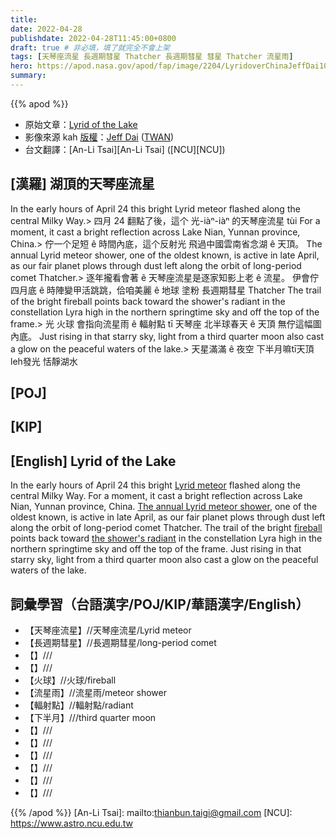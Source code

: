```yaml
---
title:
date: 2022-04-28
publishdate: 2022-04-28T11:45:00+0800
draft: true # 非必填，填了就完全不會上架
tags: [天琴座流星 長週期彗星 Thatcher 長週期彗星 彗星 Thatcher 流星雨]
hero: https://apod.nasa.gov/apod/fap/image/2204/LyridoverChinaJeffDai1024.jpg
summary:
---
```

{{% apod %}}

- 原始文章：[Lyrid of the Lake](https://apod.nasa.gov/apod/ap220428.html)
- 影像來源 kah [版權][copyright]：[Jeff Dai](http://www.twanight.org/Dai) ([TWAN](http://www.twanight.org/))
- 台文翻譯：[An-Li Tsai][An-Li Tsai] ([NCU][NCU])

## [漢羅] 湖頂的天琴座流星
In the early hours of April 24 this bright Lyrid meteor flashed along the central Milky Way.>
四月 24 翻點了後，這个 光-iàⁿ-iàⁿ 的天琴座流星 tùi
For a moment, it cast a bright reflection across Lake Nian, Yunnan province, China.>
佇一个足短 ê 時間內底，這个反射光
飛過中國雲南省念湖 ê 天頂。
The annual Lyrid meteor shower, one of the oldest known, is active in late April, as our fair planet plows through dust left along the orbit of long-period comet Thatcher.>
逐年攏看會著 ê 天琴座流星是逐家知影上老 ê 流星。
伊會佇四月底 ê 時陣變甲活跳跳，佮咱美麗 ê 地球
塗粉
長週期彗星 Thatcher
The trail of the bright fireball points back toward the shower's radiant in the constellation Lyra high in the northern springtime sky and off the top of the frame.>
光
火球
會指向流星雨 ê 輻射點 tī 天琴座
北半球春天 ê 天頂
無佇這幅圖內底。
Just rising in that starry sky, light from a third quarter moon also cast a glow on the peaceful waters of the lake.>
天星滿滿 ê 夜空
下半月嘛tī天頂leh發光
恬靜湖水

## [POJ]

## [KIP]

## [English] Lyrid of the Lake

In the early hours of April 24 this bright [Lyrid meteor][Lyrid meteor] flashed along the central Milky Way.
For a moment, it cast a bright reflection across Lake Nian, Yunnan province, China.
[The annual Lyrid meteor shower][The annual Lyrid meteor shower], one of the oldest known, is active in late April, as our fair planet plows through dust left along the orbit of long-period comet Thatcher.
The trail of the bright [fireball][fireball e] points back toward [the shower's radiant][the shower's radiant] in the constellation Lyra high in the northern springtime sky and off the top of the frame.
Just rising in that starry sky, light from a third quarter moon also cast a glow on the peaceful waters of the lake.

## 詞彙學習（台語漢字/POJ/KIP/華語漢字/English）
- 【天琴座流星】//天琴座流星/Lyrid meteor
- 【長週期彗星】//長週期彗星/long-period comet
- 【】///
- 【】///
- 【火球】//火球/fireball
- 【流星雨】//流星雨/meteor shower
- 【輻射點】//輻射點/radiant
- 【下半月】///third quarter moon
- 【】///
- 【】///
- 【】///
- 【】///
- 【】///
- 【】///

{{% /apod %}}
[An-Li Tsai]: mailto:thianbun.taigi@gmail.com
[NCU]: https://www.astro.ncu.edu.tw

[copyright]: https://apod.nasa.gov/apod/fap/lib/about_apod.html#srapply

[Lyrid meteor]:https://earthsky.org/astronomy-essentials/everything-you-need-to-know-lyrid-meteor-shower/
[The annual Lyrid meteor shower]:https://solarsystem.nasa.gov/asteroids-comets-and-meteors/meteors-and-meteorites/lyrids/in-depth/
[fireball e]:https://apod.nasa.gov/apod/ap211012.html
[fireball t]:https://apod.tw/daily/20211012/
[the shower's radiant]:https://apod.nasa.gov/apod/ap200512.html
